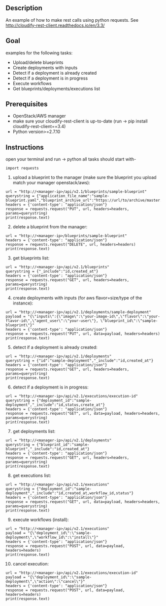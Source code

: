 ## Description ##

An example of how to make rest calls using python requests.
See http://cloudify-rest-client.readthedocs.io/en/3.3/

## Goal ##

examples for the following tasks:
+ Upload/delete blueprints
+ Create deployments with inputs
+ Detect if a deployment is already created
+ Detect if a deployment is in progress
+ Execute workflows
+ Get blueprints/deployments/executions list

## Prerequisites ##

+ OpenStack/AWS manager
+ make sure your cloudify-rest-client is up-to-date (run -> pip install cloudify-rest-client==3.4)
+ Python version>=2.7.10

## Instructions ##

open your terminal and run -> python
all tasks should start with-
```
import requests
```

1) upload a blueprint to the manager (make sure the blueprint you upload match your manager openstack/aws):
```
url = "http://<manager-ip>/api/v2.1/blueprints/sample-blueprint"
querystring = {"application_file_name":"sample-blueprint.yaml","blueprint_archive_url":"https://url/to/archive/master.zip"}
headers = {'content-type': "application/json"}
response = requests.request("PUT", url, headers=headers, params=querystring)
print(response.text)
```

2) delete a blueprint from the manager:
```
url = "http://<manager-ip>/blueprints/sample-blueprint"
headers = {'content-type': "application/json"}
response = requests.request("DELETE", url, headers=headers)
print(response.text)
```

3) get blueprints list:
```
url = "http://<manager-ip>/api/v2.1/blueprints"
querystring = {"_include":"id,created_at"}
headers = {'content-type': "application/json"}
response = requests.request("GET", url, headers=headers, params=querystring)
print(response.text)
```

4) create deployments with inputs (for aws flavor=size/type of the instance):
```
url = "http://<manager-ip>/api/v2.1/deployments/sample-deployment"
payload = "{\"inputs\":{\"image\":\"your-image-id\",\"flavor\":\"your-flavor-id\",\"agent_user\":\"your-user\"}, \"blueprint_id\":\"sample-blueprint\"}"
headers = {'content-type': "application/json"}
response = requests.request("PUT", url, data=payload, headers=headers)
print(response.text)
```

5) detect if a deployment is already created:

```
url = "http://<manager-ip>/api/v2.1/deployments"
querystring = {"id":"sample-deployment","_include":"id,created_at"}
headers = {'content-type': "application/json"}
response = requests.request("GET", url, headers=headers, params=querystring)
print(response.text)
```

6) detect if a deployment is in progress:

```
url = "http://<manager-ip>/api/v2.1/executions/execution-id"
querystring = {"deployment_id":"sample-deployment","_include":"id,status,create_at"}
headers = {'content-type': "application/json"}
response = requests.request("GET", url, data=payload, headers=headers, params=querystring)
print(response.text)
```

7) get deployments list:
```
url = "http://<manager-ip>/api/v2.1/deployments"
querystring = {"blueprint_id":"sample-blueprint","_include":"id,created_at"}
headers = {'content-type': "application/json"}
response = requests.request("GET", url, headers=headers, params=querystring)
print(response.text)
```

8) get executions list:
```
url = "http://<manager-ip>/api/v2.1/executions"
querystring = {"deployment_id":"sample-deployment","_include":"id,created_at,workflow_id,status"}
headers = {'content-type': "application/json"}
response = requests.request("GET", url, data=payload, headers=headers, params=querystring)
print(response.text)
```

9) execute workflows (install):
```
url = "http://<manager-ip>/api/v2.1/executions"
payload = "{\"deployment_id\":\"sample-deployment\",\"workflow_id\":\"install\"}"
headers = {'content-type': "application/json"}
response = requests.request("POST", url, data=payload, headers=headers)
print(response.text)
```

10) cancel execution:
```
url = "http://<manager-ip>/api/v2.1/executions/execution-id"
payload = "{\"deployment_id\":\"sample-deployment\",\"action\":\"cancel\"}"
headers = {'content-type': "application/json"}
response = requests.request("POST", url, data=payload, headers=headers)
print(response.text)
```
